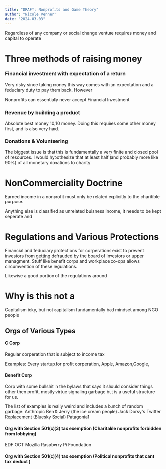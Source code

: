 ```yaml
---
title: "DRAFT: Nonprofits and Game Theory"
author: "Nicole Venner"
date: "2024-03-03"
---
```



Regardless of any company or social change venture requires money and capital to operate 

# Three methods of raising money

### Financial investment with expectation of a return

Very risky since taking money this way comes with an expectation and a feduciary duty to pay them back. However 

Nonprofits can essentially never accept Financial Investment

### Revenue by building a product

Absolute best money 10/10 money. Doing this requires some other money first, and is also very hard.




### Donations & Volunteering

The biggest issue is that this is fundamentally a very finite and closed pool of resources. I would hypothesize that at least half (and probably more like 90%) of all monetary donations to charity 

# NonCommerciality Doctrine

Earned income in a nonprofit must only be related explicitly to the charitible purpose.

Anything else is classified as unrelated buisness income, it needs to be kept seperate and 


# Regulations and Various Protections

Financial and feduciary protections for corperations exist to prevent investors from getting defrauded by the board of investors or upper managment. Stuff like benefit corps and workplace co-ops allows circumvention of these regulations.


Likewise a good portion of the regulations around 


# Why is this not a

Capitalism icky, but not capitalism fundamentally bad mindset among NGO people




## Orgs of Various Types

#### C Corp
Regular corperation that is subject to income tax

Examples: Every startup.for profit corperation, Apple, Amazon,Google,

#### Benefit Corp

Corp with some bullshit in the bylaws that says it should consider things other then profit, mostly virtue signaling garbage but is a useful structure for us.

The list of examples is really weird and includes a bunch of random garbage:
Anthropic
Ben & Jerry (the ice cream people)
Jack Dorsy's Twitter Replacement (Bluesky Social)
Patagonia1


#### Org with Section 501(c)(3) tax exemption (Charitable nonprofits forbidden from lobbying)
EDF
OCT
Mozilla
Raspberry Pi Foundation


#### Org with Section 501(c)(4) tax exemption (Political nonprofits that cant tax deduct )





